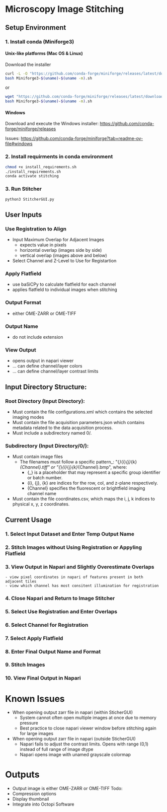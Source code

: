 # Microscopy Image Stitching

## Setup Environment

### 1. Install conda (Miniforge3)
#### Unix-like platforms (Mac OS & Linux)

Download the installer
```bash
curl -L -O "https://github.com/conda-forge/miniforge/releases/latest/download/Miniforge3-$(uname)-$(uname -m).sh"
bash Miniforge3-$(uname)-$(uname -m).sh
```
or
```bash
wget "https://github.com/conda-forge/miniforge/releases/latest/download/Miniforge3-$(uname)-$(uname -m).sh"
bash Miniforge3-$(uname)-$(uname -m).sh
```
#### Windows
Download and execute the Windows installer: https://github.com/conda-forge/miniforge/releases

Issues: https://github.com/conda-forge/miniforge?tab=readme-ov-file#windows

### 2. Install requirments in conda environment
```bash
chmod +x install_requirements.sh
./install_requirements.sh
conda activate stitching
```
### 3. Run Stitcher
```bash
python3 StitcherGUI.py
```
## User Inputs 
### Use Registration to Align
  - Input Maximum Overlap for Adjacent Images
    - expects value in pixels
    - horizontal overlap (images side by side)
    - vertical overlap (images above and below)
  - Select Channel and Z-Level to Use for Registartion
### Apply Flatfield
  - use baSiCPy to calculate flatfield for each channel
  - applies flatfield to individual images when stitching 
### Output Format
  - either OME-ZARR or OME-TIFF
### Output Name 
  - do not include extension
### View Output 
  - opens output in napari viewer
  - ... can define channel/layer colors 
  - ... can define channel/layer contrast limits

## Input Directory Structure:
### Root Directory (Input Directory):
- Must contain the file configurations.xml which contains the selected imaging modes
- Must contain the file acquisition parameters.json which contains metadata related to the data acquisition process.
- Must include a subdirectory named 0/.

### Subdirectory (Input Directory/0/):
- Must contain image files
  - The filenames must follow a specific pattern_: "{_}_{i}_{j}_{k}_{Channel}.tiff" or "{_}_{i}_{j}_{k}_{Channel}.bmp", where:
    - {_} is a placeholder that may represent a specific group identifier or batch number.
    - {i}, {j}, {k} are indices for the row, col, and z-plane respectively.
    - {Channel} specifies the fluorescent or brightfield imaging channel name 
- Must contain the file coordinates.csv, which maps the i, j, k indices to physical x, y, z coordinates.
        

## Current Usage
### 1. Select Input Dataset and Enter Temp Output Name
### 2. Stitch Images without Using Registration or Appyling Flatfield
### 3. View Output in Napari and Slightly Overestimate Overlaps
    - view pixel coordinates in napari of features present in both adjacent tiles
    - view which channel has most consitent illumination for registration
### 4. Close Napari and Return to Image Stitcher
### 5. Select Use Registration and Enter Overlaps
### 6. Select Channel for Registration
### 7. Select Apply Flatfield
### 8. Enter Final Output Name and Format
### 9. Stitch Images
### 10. View Final Output in Napari

# Known Issues
- When opening output zarr file in napari (within SticherGUI)
  - System cannot often open multiple images at once due to memory pressure
  - Best practice to close napari viewer window before stitching again for large images
- When opening output zarr file in napari (outside SticherGUI)
  - Napari fails to adjust the contrast limits. Opens with range (0,1) instead of full range of image dtype
  - Napari opens image with unamed grayscale colormap

# Outputs
- Output image is either OME-ZARR or OME-TIFF
Todo:
- Compression options
- Display thumbnail
- Integrate into Octopi Software
